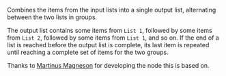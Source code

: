 Combines the items from the input lists into a single output list, alternating between the two lists in groups.

The output list contains some items from `List 1`, followed by some items from `List 2`, followed by some items from `List 1`, and so on.  If the end of a list is reached before the output list is complete, its last item is repeated until reaching a complete set of items for the two groups.

Thanks to [Martinus Magneson](https://community.vuo.org/u/MartinusMagneson) for developing the node this is based on.

